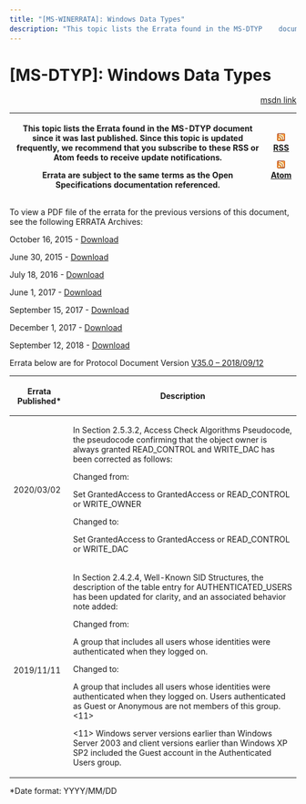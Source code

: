 ```yaml
---
title: "[MS-WINERRATA]: Windows Data Types"
description: "This topic lists the Errata found in the MS-DTYP    document since it was last published. Since this topic is updated    frequently, we recommend"
---
```


# [MS-DTYP]: Windows Data Types

<p align="right"><a href="https://msdn.microsoft.com/en-us/library/11dc2169-6fd7-44a1-b5ac-d8ffed66f39b">msdn link</a></p>
<p> </p>

<table>
 <thead>
  <tr>
   <th>
   <p>This topic lists the Errata found in the MS-DTYP
   document since it was last published. Since this topic is updated
   frequently, we recommend that you subscribe to these RSS or Atom feeds to receive
   update notifications.</p>
   <p>Errata are subject to the same terms as the
   Open Specifications documentation referenced.</p>
   </th>
   <th>
   <p><img id="Picture 135" src="ms-winerrata_files/image001.png"><a href="http://blogs.msdn.com/b/protocol_content_errata/rss.aspx">RSS</a> </p>
   <p><img id="Picture 134" src="ms-winerrata_files/image001.png"><a href="http://blogs.msdn.com/b/protocol_content_errata/atom.aspx">Atom</a> </p>
   </th>
  </tr>
 </thead>
</table>

<p>To view a PDF file of the errata for the previous versions
of this document, see the following ERRATA Archives:</p>

<p>October 16, 2015 - <a href="http://go.microsoft.com/fwlink/?LinkID=690377">Download</a></p>

<p>June 30, 2015 - <a href="http://go.microsoft.com/fwlink/?LinkId=617579">Download</a></p>

<p>July 18, 2016 - <a href="http://go.microsoft.com/fwlink/?LinkId=822549">Download</a></p>

<p>June 1, 2017 - <a href="https://winprotocoldoc.blob.core.windows.net/productionwindowsarchives/MS-WINERRATA/%5bMS-WINERRATA%5d-170601.pdf">Download</a></p>

<p>September 15, 2017 - <a href="https://winprotocoldoc.blob.core.windows.net/productionwindowsarchives/MS-WINERRATA/%5bMS-WINERRATA%5d-170915.pdf">Download</a><span> </span></p>

<p>December 1, 2017 - <a href="https://winprotocoldoc.blob.core.windows.net/productionwindowsarchives/MS-WINERRATA/%5bMS-WINERRATA%5d-171201.pdf">Download</a><span> </span></p>

<p>September 12, 2018 - <a href="https://winprotocoldoc.blob.core.windows.net/productionwindowsarchives/MS-WINERRATA/%5bMS-WINERRATA%5d-180912.pdf">Download</a></p>

<p>Errata below are for Protocol Document Version <a href="https://docs.microsoft.com/en-us/openspecs/windows_protocols/ms-dtyp/cca27429-5689-4a16-b2b4-9325d93e4ba2">V35.0
– 2018/09/12</a></p>

<table>
 <thead>
  <tr>
   <th>
   <p>Errata Published*</p>
   </th>
   <th>
   <p>Description</p>
   </th>
  </tr>
 </thead>
 <tr>
  <td>
  <p>2020/03/02</p>
  </td>
  <td>
  <p>In Section 2.5.3.2, Access Check Algorithms
  Pseudocode, the pseudocode confirming that the object owner is always granted
  READ_CONTROL and WRITE_DAC has been corrected as follows:</p>
  <p> </p>
  <p>Changed from:</p>
  <p> </p>
  <p>Set GrantedAccess to GrantedAccess or READ_CONTROL or
  WRITE_OWNER</p>
  <p> </p>
  <p>Changed to:</p>
  <p> </p>
  <p>Set GrantedAccess to GrantedAccess or READ_CONTROL or
  WRITE_DAC</p>
  </td>
 </tr>
 <tr>
  <td>
  <p>2019/11/11</p>
  </td>
  <td>
  <p>In Section 2.4.2.4, Well-Known SID Structures, the
  description of the table entry for AUTHENTICATED_USERS has been updated for
  clarity, and an associated behavior note added:</p>
  <p> </p>
  <p>Changed from:</p>
  <p> </p>
  <p>A group that includes all users whose identities were
  authenticated when they logged on. </p>
  <p> </p>
  <p>Changed to:</p>
  <p> </p>
  <p>A group that includes all users whose identities were
  authenticated when they logged on. Users authenticated as Guest or Anonymous
  are not members of this group.&lt;11&gt;</p>
  <p> </p>
  <p>&lt;11&gt; Windows server versions earlier than
  Windows Server 2003 and client versions earlier than Windows XP SP2 included
  the Guest account in the Authenticated Users group.</p>
  </td>
 </tr>
</table>

<p>*Date format: YYYY/MM/DD</p>


                